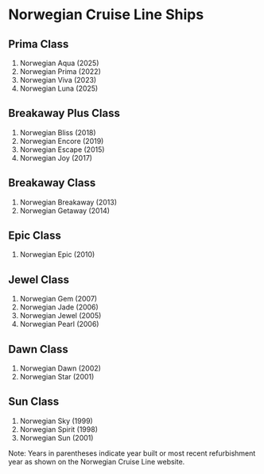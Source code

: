 # Norwegian Cruise Line Ships

## Prima Class
1. Norwegian Aqua (2025)
2. Norwegian Prima (2022)
3. Norwegian Viva (2023)
4. Norwegian Luna (2025)

## Breakaway Plus Class
1. Norwegian Bliss (2018)
2. Norwegian Encore (2019)
3. Norwegian Escape (2015)
4. Norwegian Joy (2017)

## Breakaway Class
1. Norwegian Breakaway (2013)
2. Norwegian Getaway (2014)

## Epic Class
1. Norwegian Epic (2010)

## Jewel Class
1. Norwegian Gem (2007)
2. Norwegian Jade (2006)
3. Norwegian Jewel (2005)
4. Norwegian Pearl (2006)

## Dawn Class
1. Norwegian Dawn (2002)
2. Norwegian Star (2001)

## Sun Class
1. Norwegian Sky (1999)
2. Norwegian Spirit (1998)
3. Norwegian Sun (2001)

Note: Years in parentheses indicate year built or most recent refurbishment year as shown on the Norwegian Cruise Line website.
